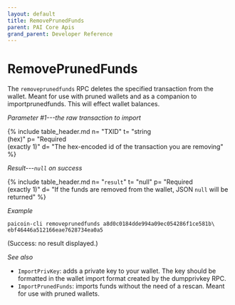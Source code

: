 ```yaml
---
layout: default
title: RemovePrunedFunds
parent: PAI Core Apis
grand_parent: Developer Reference
---
```


RemovePrunedFunds
=======================

The `removeprunedfunds` RPC deletes the specified transaction from the wallet. Meant for use with pruned wallets and as a companion to importprunedfunds. This will effect wallet balances.

*Parameter #1---the raw transaction to import*

{% include table_header.md
  n= "TXID"
  t= "string<br>(hex)"
  p= "Required<br>(exactly 1)"
  d= "The hex-encoded id of the transaction you are removing"
%}

*Result---`null` on success*

{% include table_header.md
  n= "`result`"
  t= "null"
  p= "Required<br>(exactly 1)"
  d= "If the funds are removed from the wallet, JSON `null` will be returned"
%}

*Example*

```
paicoin-cli removeprunedfunds a8d0c0184dde994a09ec054286f1ce581b\
ebf46446a512166eae7628734ea0a5
```

(Success: no result displayed.)

*See also*
 
* `ImportPrivKey`: adds a private key to your wallet. The key should be formatted in the wallet import format created by the dumpprivkey RPC.
* `ImportPrunedFunds`: imports funds without the need of a rescan. Meant for use with pruned wallets.
